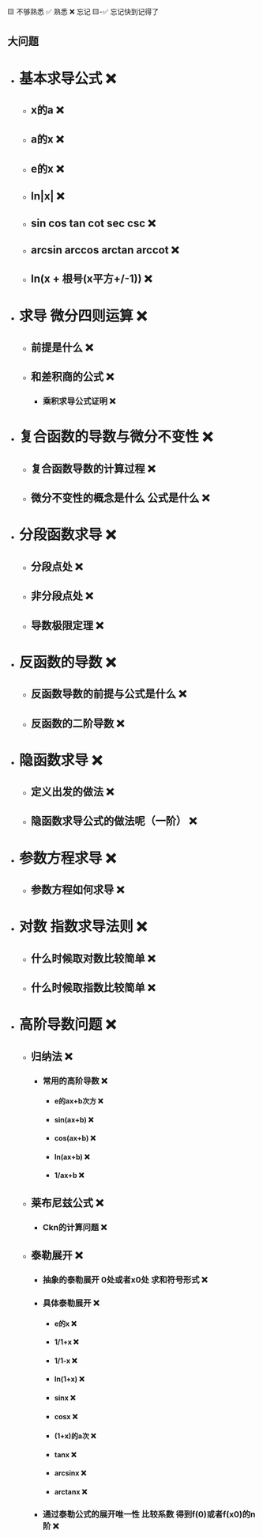 🟨 不够熟悉  ✅ 熟悉  ❌ 忘记  🟨-✅ 忘记快到记得了

## 大问题
- # 基本求导公式 ❌
  - ## x的a ❌
  - ## a的x ❌
  - ## e的x ❌
  - ## ln|x| ❌
  - ## sin cos tan cot sec csc ❌
  - ## arcsin arccos arctan arccot ❌
  - ## ln(x + 根号(x平方+/-1)) ❌
- # 求导 微分四则运算 ❌
  - ## 前提是什么 ❌
  - ## 和差积商的公式 ❌
    - ### 乘积求导公式证明 ❌
- # 复合函数的导数与微分不变性 ❌
  - ## 复合函数导数的计算过程 ❌
  - ## 微分不变性的概念是什么 公式是什么 ❌
- # 分段函数求导 ❌
  - ## 分段点处 ❌
  - ## 非分段点处 ❌
  - ## 导数极限定理 ❌
- # 反函数的导数 ❌
  - ## 反函数导数的前提与公式是什么 ❌
  - ## 反函数的二阶导数 ❌
- # 隐函数求导 ❌
  - ## 定义出发的做法 ❌
  - ## 隐函数求导公式的做法呢（一阶） ❌
- # 参数方程求导 ❌
  - ## 参数方程如何求导 ❌
- # 对数 指数求导法则 ❌
  - ## 什么时候取对数比较简单 ❌
  - ## 什么时候取指数比较简单 ❌
- # 高阶导数问题 ❌
  - ## 归纳法 ❌
    - ### 常用的高阶导数 ❌
      - #### e的ax+b次方 ❌
      - #### sin(ax+b) ❌
      - #### cos(ax+b) ❌
      - #### ln(ax+b) ❌
      - #### 1/ax+b ❌
  - ## 莱布尼兹公式 ❌
    - ### Ckn的计算问题 ❌
  - ## 泰勒展开 ❌
    - ### 抽象的泰勒展开 0处或者x0处 求和符号形式 ❌
    - ### 具体泰勒展开 ❌
      - #### e的x ❌
      - #### 1/1+x ❌
      - #### 1/1-x ❌
      - #### ln(1+x) ❌
      - #### sinx ❌
      - #### cosx ❌
      - #### (1+x)的a次 ❌
      - #### tanx ❌
      - #### arcsinx ❌
      - #### arctanx ❌
    - ### 通过泰勒公式的展开唯一性 比较系数 得到f(0)或者f(x0)的n阶 ❌